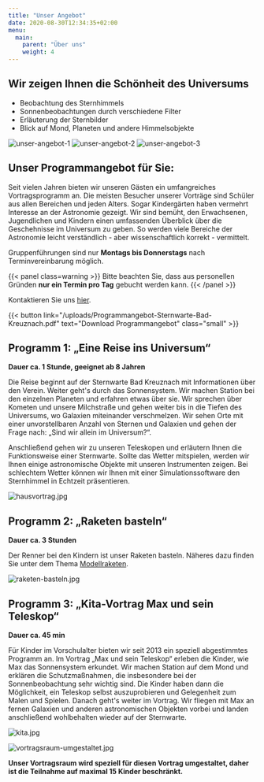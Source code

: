 ```yaml
---
title: "Unser Angebot"
date: 2020-08-30T12:34:35+02:00
menu:
  main:
    parent: "Über uns"
    weight: 4
---
```


## Wir zeigen Ihnen die Schönheit des Universums

- Beobachtung des Sternhimmels
- Sonnenbeobachtungen durch verschiedene Filter
- Erläuterung der Sternbilder
- Blick auf Mond, Planeten und andere Himmelsobjekte

![unser-angebot-1](unser-angebot-1.jpg)
![unser-angebot-2](unser-angebot-2.jpg)
![unser-angebot-3](unser-angebot-3.jpg)

## Unser Programmangebot für Sie:

Seit vielen Jahren bieten wir unseren Gästen ein umfangreiches Vortragsprogramm an. Die meisten Besucher unserer Vorträge sind Schüler aus allen Bereichen und jeden Alters. Sogar Kindergärten haben vermehrt Interesse an der Astronomie gezeigt. Wir sind bemüht, den Erwachsenen, Jugendlichen und Kindern einen umfassenden Überblick über die Geschehnisse im Universum zu geben. So werden viele Bereiche der Astronomie leicht verständlich - aber wissenschaftlich korrekt - vermittelt.

Gruppenführungen sind nur **Montags bis Donnerstags** nach Terminvereinbarung möglich. 

{{< panel class=warning >}}
Bitte beachten Sie, dass aus personellen Gründen **nur ein Termin pro Tag** gebucht werden kann.
{{< /panel >}}

 Kontaktieren Sie uns [hier](/kontakt).

{{< button link="/uploads/Programmangebot-Sternwarte-Bad-Kreuznach.pdf" text="Download Programmangebot" class="small" >}}

## Programm 1: „Eine Reise ins Universum“

**Dauer ca. 1 Stunde, geeignet ab 8 Jahren**

Die Reise beginnt auf der Sternwarte Bad Kreuznach mit Informationen über den Verein. Weiter geht's durch das Sonnensystem. Wir machen Station bei den einzelnen Planeten und erfahren etwas über sie. Wir sprechen über Kometen und unsere Milchstraße und gehen weiter bis in die Tiefen des Universums, wo Galaxien miteinander verschmelzen. Wir sehen Orte mit einer unvorstellbaren Anzahl von Sternen und Galaxien und gehen der Frage nach: „Sind wir allein im Universum?“.

Anschließend gehen wir zu unseren Teleskopen und erläutern Ihnen die Funktionsweise einer Sternwarte. Sollte das Wetter mitspielen, werden wir Ihnen einige astronomische Objekte mit unseren Instrumenten zeigen. Bei schlechtem Wetter können wir Ihnen mit einer Simulationssoftware den
Sternhimmel in Echtzeit präsentieren.

![hausvortrag.jpg](hausvortrag.jpg)

## Programm 2: „Raketen basteln“

**Dauer ca. 3 Stunden**

Der Renner bei den Kindern ist unser Raketen basteln.
Näheres dazu finden Sie unter dem Thema [Modellraketen](/ueber-uns/modellraketen).

![raketen-basteln.jpg](raketen-basteln.jpg)

## Programm 3: „Kita-Vortrag Max und sein Teleskop“

**Dauer ca. 45 min**

Für Kinder im Vorschulalter bieten wir seit 2013 ein speziell abgestimmtes Programm an. Im Vortrag „Max und sein Teleskop“ erleben die Kinder, wie Max das Sonnensystem erkundet. Wir machen Station auf dem Mond und erklären die Schutzmaßnahmen, die insbesondere bei der Sonnenbeobachtung sehr wichtig sind. Die Kinder haben dann die Möglichkeit, ein Teleskop selbst auszuprobieren und Gelegenheit zum Malen und Spielen. Danach geht's weiter im Vortrag. Wir fliegen mit Max an fernen Galaxien und anderen astronomischen Objekten vorbei und landen anschließend wohlbehalten wieder auf der Sternwarte.

![kita.jpg](kita.jpg)

![vortragsraum-umgestaltet.jpg](vortragsraum-umgestaltet.jpg)

**Unser Vortragsraum wird speziell für diesen Vortrag umgestaltet, daher ist die Teilnahme auf maximal 15 Kinder beschränkt.**
